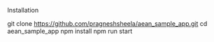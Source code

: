 Installation

git clone https://github.com/pragneshsheela/aean_sample_app.git
cd aean_sample_app
npm install
npm run start
